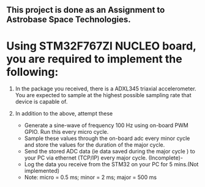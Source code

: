 ## This project is done as an Assignment to Astrobase Space Technologies.

# Using STM32F767ZI NUCLEO board, you are required to implement the following: 
1) In the package you received, there is a ADXL345 triaxial accelerometer. You are expected to sample at the highest possible sampling rate that device is capable of.  

2) In addition to the above, attempt these
   - Generate a sine-wave of frequency 100 Hz using on-board PWM GPIO. Run this every micro cycle.
   - Sample these values through the on-board adc every minor cycle and store the values for the duration of the major cycle.
   - Send the stored ADC data (ie data saved during the major cycle ) to your PC via ethernet (TCP/IP) every major cycle. (Incomplete)-
   - Log the data you receive from the STM32 on your PC for 5 mins.(Not implemented)
   - Note: micro = 0.5 ms; minor = 2 ms; major = 500 ms
